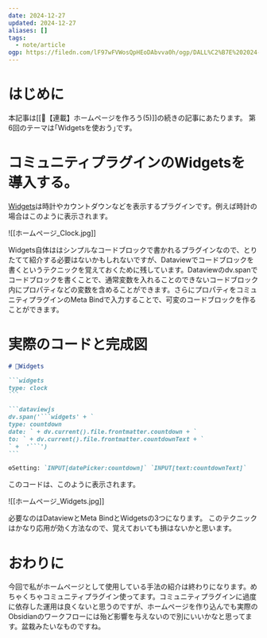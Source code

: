 ```yaml
---
date: 2024-12-27
updated: 2024-12-27
aliases: []
tags:
  - note/article
ogp: https://filedn.com/lF97wFVWosQpHEoDAbvva0h/ogp/DALL%C2%B7E%202024-12-22%2017.58.45%20-%20An%20abstract%20illustration%20inspired%20by%20the%20concept%20of%20fundamentals%2C%20featuring%20geometric%20shapes%20such%20as%20circles%2C%20triangles%2C%20and%20squares%20in%20a%20harmonious%20c.jpg
---
```

# はじめに

本記事は[[📘【連載】ホームページを作ろう(5)]]の続きの記事にあたります。
第6回のテーマは｢Widgetsを使おう｣です。

# コミュニティプラグインのWidgetsを導入する。

[Widgets](https://github.com/rafaelveiga/obsidian-widgets)は時計やカウントダウンなどを表示するプラグインです。例えば時計の場合はこのように表示されます。

![[ホームページ_Clock.jpg]]

Widgets自体ははシンプルなコードブロックで書かれるプラグインなので、とりたてて紹介する必要はないかもしれないですが、Dataviewでコードブロックを書くというテクニックを覚えておくために残しています。Dataviewのdv.spanでコードブロックを書くことで、通常変数を入れることのできないコードブロック内にプロパティなどの変数を含めることができます。さらにプロパティをコミュニティプラグインのMeta Bindで入力することで、可変のコードブロックを作ることができます。

# 実際のコードと完成図

````markdown
# 🤖Widgets

```widgets
type: clock
```

```dataviewjs
dv.span('```widgets' + `
type: countdown
date: ` + dv.current().file.frontmatter.countdown + `
to: ` + dv.current().file.frontmatter.countdownText + `
` +  '```')
```

⚙️Setting: `INPUT[datePicker:countdown]` `INPUT[text:countdownText]`
````

このコードは、このように表示されます。

![[ホームページ_Widgets.jpg]]

必要なのはDataviewとMeta BindとWidgetsの3つになります。
このテクニックはかなり応用が効く方法なので、覚えておいても損はないかと思います。

# おわりに

今回で私がホームページとして使用している手法の紹介は終わりになります。めちゃくちゃコミュニティプラグイン使ってます。コミュニティプラグインに過度に依存した運用は良くないと思うのですが、ホームページを作り込んでも実際のObsidianのワークフローには殆ど影響を与えないので別にいいかなと思ってます。盆栽みたいなものですね。